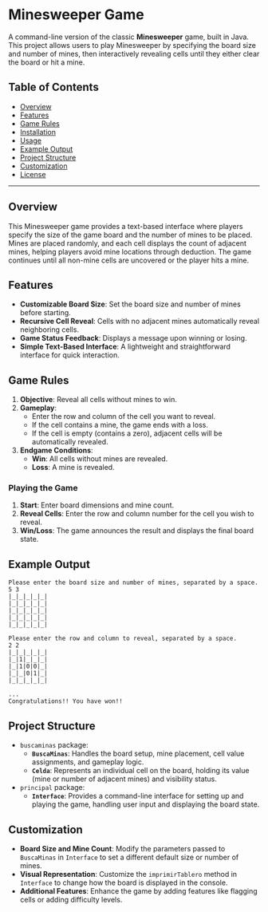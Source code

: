 # Minesweeper Game

A command-line version of the classic **Minesweeper** game, built in Java. This project allows users to play Minesweeper by specifying the board size and number of mines, then interactively revealing cells until they either clear the board or hit a mine.

## Table of Contents

- [Overview](#overview)
- [Features](#features)
- [Game Rules](#game-rules)
- [Installation](#installation)
- [Usage](#usage)
- [Example Output](#example-output)
- [Project Structure](#project-structure)
- [Customization](#customization)
- [License](#license)

---

## Overview

This Minesweeper game provides a text-based interface where players specify the size of the game board and the number of mines to be placed. Mines are placed randomly, and each cell displays the count of adjacent mines, helping players avoid mine locations through deduction. The game continues until all non-mine cells are uncovered or the player hits a mine.

## Features

- **Customizable Board Size**: Set the board size and number of mines before starting.
- **Recursive Cell Reveal**: Cells with no adjacent mines automatically reveal neighboring cells.
- **Game Status Feedback**: Displays a message upon winning or losing.
- **Simple Text-Based Interface**: A lightweight and straightforward interface for quick interaction.

## Game Rules

1. **Objective**: Reveal all cells without mines to win.
2. **Gameplay**:
   - Enter the row and column of the cell you want to reveal.
   - If the cell contains a mine, the game ends with a loss.
   - If the cell is empty (contains a zero), adjacent cells will be automatically revealed.
3. **Endgame Conditions**:
   - **Win**: All cells without mines are revealed.
   - **Loss**: A mine is revealed.

### Playing the Game

1. **Start**: Enter board dimensions and mine count.
2. **Reveal Cells**: Enter the row and column number for the cell you wish to reveal.
3. **Win/Loss**: The game announces the result and displays the final board state.

## Example Output

```plaintext
Please enter the board size and number of mines, separated by a space.
5 3
|_|_|_|_|_|
|_|_|_|_|_|
|_|_|_|_|_|
|_|_|_|_|_|
|_|_|_|_|_|

Please enter the row and column to reveal, separated by a space.
2 2
|_|_|_|_|_|
|_|1|_|_|_|
|_|1|0|0|_|
|_|_|0|1|_|
|_|_|_|_|_|

...
Congratulations!! You have won!!
```

## Project Structure

- `buscaminas` package:
  - **`BuscaMinas`**: Handles the board setup, mine placement, cell value assignments, and gameplay logic.
  - **`Celda`**: Represents an individual cell on the board, holding its value (mine or number of adjacent mines) and visibility status.
- `principal` package:
  - **`Interface`**: Provides a command-line interface for setting up and playing the game, handling user input and displaying the board state.

## Customization

- **Board Size and Mine Count**: Modify the parameters passed to `BuscaMinas` in `Interface` to set a different default size or number of mines.
- **Visual Representation**: Customize the `imprimirTablero` method in `Interface` to change how the board is displayed in the console.
- **Additional Features**: Enhance the game by adding features like flagging cells or adding difficulty levels.
